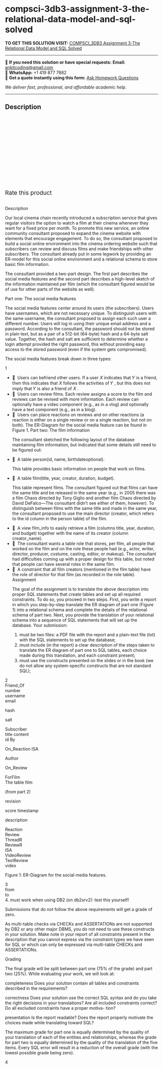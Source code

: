 # compsci-3db3-assignment-3-the-relational-data-model-and-sql-solved
**TO GET THIS SOLUTION VISIT:** [COMPSCI_3DB3 Assignment 3-The Relational Data Model and SQL Solved](https://www.ankitcodinghub.com/product/compsci_3db3-assignment-3-the-relational-data-model-and-sql-solved/)


---

📩 **If you need this solution or have special requests:** **Email:** ankitcoding@gmail.com  
📱 **WhatsApp:** +1 419 877 7882  
📄 **Get a quote instantly using this form:** [Ask Homework Questions](https://www.ankitcodinghub.com/services/ask-homework-questions/)

*We deliver fast, professional, and affordable academic help.*

---

<h2>Description</h2>



<div class="kk-star-ratings kksr-auto kksr-align-center kksr-valign-top" data-payload="{&quot;align&quot;:&quot;center&quot;,&quot;id&quot;:&quot;92604&quot;,&quot;slug&quot;:&quot;default&quot;,&quot;valign&quot;:&quot;top&quot;,&quot;ignore&quot;:&quot;&quot;,&quot;reference&quot;:&quot;auto&quot;,&quot;class&quot;:&quot;&quot;,&quot;count&quot;:&quot;0&quot;,&quot;legendonly&quot;:&quot;&quot;,&quot;readonly&quot;:&quot;&quot;,&quot;score&quot;:&quot;0&quot;,&quot;starsonly&quot;:&quot;&quot;,&quot;best&quot;:&quot;5&quot;,&quot;gap&quot;:&quot;4&quot;,&quot;greet&quot;:&quot;Rate this product&quot;,&quot;legend&quot;:&quot;0\/5 - (0 votes)&quot;,&quot;size&quot;:&quot;24&quot;,&quot;title&quot;:&quot;COMPSCI_3DB3 Assignment 3-The Relational Data Model and SQL Solved&quot;,&quot;width&quot;:&quot;0&quot;,&quot;_legend&quot;:&quot;{score}\/{best} - ({count} {votes})&quot;,&quot;font_factor&quot;:&quot;1.25&quot;}">

<div class="kksr-stars">

<div class="kksr-stars-inactive">
            <div class="kksr-star" data-star="1" style="padding-right: 4px">


<div class="kksr-icon" style="width: 24px; height: 24px;"></div>
        </div>
            <div class="kksr-star" data-star="2" style="padding-right: 4px">


<div class="kksr-icon" style="width: 24px; height: 24px;"></div>
        </div>
            <div class="kksr-star" data-star="3" style="padding-right: 4px">


<div class="kksr-icon" style="width: 24px; height: 24px;"></div>
        </div>
            <div class="kksr-star" data-star="4" style="padding-right: 4px">


<div class="kksr-icon" style="width: 24px; height: 24px;"></div>
        </div>
            <div class="kksr-star" data-star="5" style="padding-right: 4px">


<div class="kksr-icon" style="width: 24px; height: 24px;"></div>
        </div>
    </div>

<div class="kksr-stars-active" style="width: 0px;">
            <div class="kksr-star" style="padding-right: 4px">


<div class="kksr-icon" style="width: 24px; height: 24px;"></div>
        </div>
            <div class="kksr-star" style="padding-right: 4px">


<div class="kksr-icon" style="width: 24px; height: 24px;"></div>
        </div>
            <div class="kksr-star" style="padding-right: 4px">


<div class="kksr-icon" style="width: 24px; height: 24px;"></div>
        </div>
            <div class="kksr-star" style="padding-right: 4px">


<div class="kksr-icon" style="width: 24px; height: 24px;"></div>
        </div>
            <div class="kksr-star" style="padding-right: 4px">


<div class="kksr-icon" style="width: 24px; height: 24px;"></div>
        </div>
    </div>
</div>


<div class="kksr-legend" style="font-size: 19.2px;">
            <span class="kksr-muted">Rate this product</span>
    </div>
    </div>
<div class="page" title="Page 1">
<div class="layoutArea">
<div class="column">
&nbsp;

Description

Our local cinema chain recently introduced a subscription service that gives regular visitors the option to watch a film at their cinema whenever they want for a fixed price per month. To promote this new service, an online community consultant proposed to expand the cinema website with elements that encourage engagement. To do so, the consultant proposed to build a social online environment into the cinema ordering website such that subscribers can review and discuss films and make friendships with other subscribers. The consultant already put in some legwork by providing an ER-model for this social online environment and a relational schema to store basic film information.

The consultant provided a two-part design. The first part describes the social media features and the second part describes a high-level sketch of the information maintained per film (which the consultant figured would be of use for other parts of the website as well).

Part one: The social media features

The social media features center around its users (the subscribers). Users have usernames, which are not necessary unique. To distinguish users with the same username, the consultant proposed to assign each such user a different number. Users will log in using their unique email address and a password. According to the consultant, the password should not be stored in plain text, but as a pair of a 512-bit (64-byte) hash and a 64-byte salt value. Together, the hash and salt are sufficient to determine whether a login attempt provided the right password, this without providing easy access to the stored password (even if the system gets compromised).

The social media features break down in three types:

</div>
</div>
<div class="layoutArea">
<div class="column">
1

</div>
</div>
</div>
<div class="page" title="Page 2">
<div class="layoutArea">
<div class="column">
<ul>
<li>􏰀 &nbsp;Users can befriend other users. If a user 𝑋 indicates that 𝑌 is a friend, then this indicates that 𝑋 follows the activities of 𝑌 , but this does not imply that 𝑌 is also a friend of 𝑋 .</li>
<li>􏰀 &nbsp;Users can review films. Each review assigns a score to the film and reviews can be revised with more information. Each review can optionally have a video component (e.g., as in a vlog) and optionally have a text component (e.g., as in a blog).</li>
<li>􏰀 &nbsp;Users can place reactions on reviews and on other reactions (a reaction is either on a single review or on a single reaction, but not on both).
The ER-Diagram for the social media feature can be found in Figure 1. Part two: The film information

The consultant sketched the following layout of the database maintaining film information, but indicated that some details still need to be figured out:
</li>
</ul>
<ul>
<li>􏰀 &nbsp;A table person(id, name, birthdateoptional).

This table provides basic information on people that work on films.</li>
<li>􏰀 &nbsp;A table film(title, year, creator, duration, budget).

This table represent films. The consultant figured out that films can have the same title and be released in the same year (e.g., in 2005 there was a film Chaos directed by Tony Giglio and another film Chaos directed by David DeFalco—The consultant didn’t see either of them, however). To distinguish between films with the same title and made in the same year, the consultant proposed to use the main director (creator, which refers to the id column in the person table) of the film.</li>
<li>􏰀 &nbsp;A view film_info to easily retrieve a film (columns title, year, duration, and budget) together with the name of its creator (column creator_name).</li>
<li>􏰀 &nbsp;The consultant wants a table role that stores, per film, all people that worked on the film and on the role these people had (e.g., actor, writer, director, producer, costume, casting, editor, or makeup). The consultant had difficulties coming up with a proper design for this table, but noted that people can have several roles in the same film.</li>
<li>􏰀 &nbsp;A constraint that all film creators (mentioned in the film table) have the role of director for that film (as recorded in the role table).
Assignment

The goal of the assignment is to translate the above description into proper SQL statements that create tables and set up all required constraints. To do so, you proceed in two steps. First, you write a report in which you step-by-step translate the ER diagram of part one (Figure 1) into a relational schema and complete the details of the relational schema of part two. Next, you provide the translation of your relational schema into a sequence of SQL statements that will set up the database. Your submission:

<ol>
<li>must be two files: a PDF file with the report and a plain-text file (txt) with the SQL statements to set up the database;</li>
<li>must include (in the report) a clear description of the steps taken to translate the ER diagram of part one to SQL tables, each choice made during this translation, and each constraint present;</li>
<li>must use the constructs presented on the slides or in the book (we do not allow any system-specific constructs that are not standard SQL);</li>
</ol>
</li>
</ul>
</div>
</div>
<div class="layoutArea">
<div class="column">
2

</div>
</div>
</div>
<div class="page" title="Page 3">
<div class="section">
<div class="layoutArea">
<div class="column">
Friend_Of

</div>
<div class="column">
number

</div>
</div>
<div class="layoutArea">
<div class="column">
username

</div>
</div>
<div class="layoutArea">
<div class="column">
email

hash

salt

</div>
</div>
<div class="layoutArea">
<div class="column">
Subscriber

</div>
</div>
<div class="layoutArea">
<div class="column">
title content

</div>
<div class="column">
id By

On_Reaction ISA

</div>
<div class="column">
Author

On_Review

</div>
<div class="column">
ForFilm

</div>
<div class="column">
The table film

(from part 2)

revision

score timestamp

description

</div>
</div>
<div class="layoutArea">
<div class="column">
Reaction

</div>
</div>
<div class="layoutArea">
<div class="column">
Review

</div>
</div>
<div class="layoutArea">
<div class="column">
ThreadR

</div>
</div>
<div class="layoutArea">
<div class="column">
ReviewR

</div>
</div>
<div class="layoutArea">
<div class="column">
ISA

</div>
</div>
<div class="layoutArea">
<div class="column">
VideoReview

</div>
</div>
<div class="layoutArea">
<div class="column">
TextReview

</div>
</div>
<div class="layoutArea">
<div class="column">
video

Figure 1: ER-Diagram for the social media features.

</div>
</div>
<div class="layoutArea">
<div class="column">
3

</div>
</div>
</div>
<div class="section">
<div class="layoutArea">
<div class="column">
from

</div>
</div>
</div>
<div class="section">
<div class="layoutArea">
<div class="column">
to

</div>
</div>
</div>
</div>
<div class="page" title="Page 4">
<div class="layoutArea">
<div class="column">
4. must work when using DB2 (on db2srv2): test this yourself!

Submissions that do not follow the above requirements will get a grade of zero.

As multi-table checks via CHECKs and ASSERTATIONs are not supported by DB2 or any other major DBMS, you do not need to use these constructs in your solution. Make note in your report of all constraints present in the description that you cannot express via the constraint types we have seen for SQL or which can only be expressed via multi-table CHECKs and ASSERTATIONs.

Grading

The final grade will be split between part one (75% of the grade) and part two (25%). While evaluating your work, we will look at:

completeness Does your solution contain all tables and constraints described in the requirements?

correctness Does your solution use the correct SQL syntax and do you take the right decisions in your translations? Are all included constraints correct? Do all excluded constraints have a proper motiva- tion?

presentation Is the report readable? Does the report properly motivate the choices made while translating toward SQL?

The maximum grade for part one is equally determined by the quality of your translation of each of the entities and relationships, whereas the grade for part two is equally determined by the quality of the translation of the five items. Every SQL error will result in a reduction of the overall grade (with the lowest possible grade being zero).

</div>
</div>
<div class="layoutArea">
<div class="column">
4

</div>
</div>
</div>
